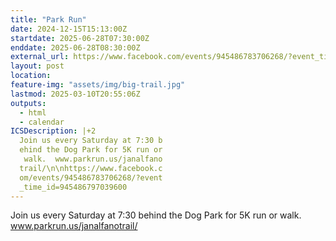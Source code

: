 ```yaml
---
title: "Park Run"
date: 2024-12-15T15:13:00Z
startdate: 2025-06-28T07:30:00Z
enddate: 2025-06-28T08:30:00Z
external_url: https://www.facebook.com/events/945486783706268/?event_time_id=945486797039600
layout: post
location: 
feature-img: "assets/img/big-trail.jpg"
lastmod: 2025-03-10T20:55:06Z
outputs:
  - html
  - calendar
ICSDescription: |+2
  Join us every Saturday at 7:30 b  ehind the Dog Park for 5K run or   walk.  www.parkrun.us/janalfano  trail/\n\nhttps://www.facebook.c  om/events/945486783706268/?event  _time_id=945486797039600
---
```


Join us every Saturday at 7&#58;30 behind the Dog Park for 5K run or walk.  www.parkrun.us/janalfanotrail/<br>
  <br>
  
